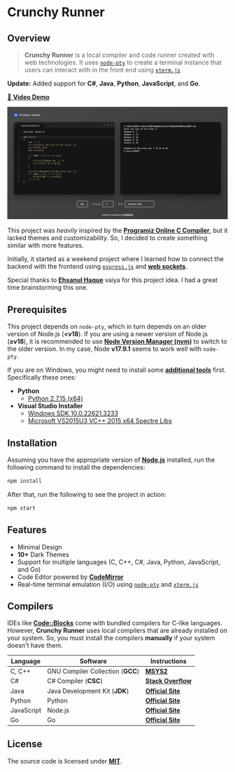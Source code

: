 # Crunchy Runner

## Overview

> **Crunchy Runner** is a local compiler and code runner created with web technologies. It uses [`node-pty`][1] to create a terminal instance that users can interact with in the front end using [`xterm.js`][2]

**Update:** Added support for **C#**, **Java**, **Python**, **JavaScript**, and **Go**.

[📌 **Video Demo**][8]

![Crunchy Runner Landing Page](./static/preview.png)

This project was _heavily_ inspired by the [**Programiz Online C Compiler**][3], but it lacked themes and customizability. So, I decided to create something similar with more features.

Initially, it started as a weekend project where I learned how to connect the backend with the frontend using [`express.js`][4] and [**web sockets**][5].

Special thanks to [**Ehsanul Haque**][11] vaiya for this project idea. I had a great time brainstorming this one.

## Prerequisites

This project depends on `node-pty`, which in turn depends on an older version of Node.js (**<v18**). If you are using a newer version of Node.js (**≥v18**), it is recommended to use [**Node Version Manager (nvm)**][6] to switch to the older version. In my case, Node **v17.9.1** seems to work well with `node-pty`.

If you are on Windows, you might need to install some [**additional tools**][7] first. Specifically these ones:

-   **Python**
    -   [Python 2.7.15 (x64)][15]
-   **Visual Studio Installer**
    -   [Windows SDK 10.0.22621.3233][13]
    -   [Microsoft VS2015U3 VC++ 2015 x64 Spectre Libs][14]

## Installation

Assuming you have the appropriate version of [**Node.js**][12] installed, run the following command to install the dependencies:

```bash
npm install
```

After that, run the following to see the project in action:

```bash
npm start
```

## Features

-   Minimal Design
-   **10+** Dark Themes
-   Support for multiple languages (C, C++, C#, Java, Python, JavaScript, and Go)
-   Code Editor powered by [**CodeMirror**][9]
-   Real-time terminal emulation (I/O) using [`node-pty`][1] and [`xterm.js`][2]

## Compilers

IDEs like [**Code::Blocks**][21] come with bundled compilers for C-like languages. However, **Crunchy Runner** uses local compilers that are already installed on your system. So, you must install the compilers **manually** if your system doesn't have them.

| Language   | Software                                         | Instructions                  |
| ---------- | ------------------------------------------------ | ----------------------------- |
| C, C++     | GNU&nbsp;Compiler&nbsp;Collection&nbsp;(**GCC**) | [**MSYS2**][16]               |
| C#         | C#&nbsp;Compiler&nbsp;(**CSC**)                  | [**Stack&nbsp;Overflow**][17] |
| Java       | Java&nbsp;Development&nbsp;Kit (**JDK**)         | [**Official&nbsp;Site**][18]  |
| Python     | Python                                           | [**Official&nbsp;Site**][19]  |
| JavaScript | Node.js                                          | [**Official&nbsp;Site**][20]  |
| Go         | Go                                               | [**Official&nbsp;Site**][22]  |

## License

The source code is licensed under [**MIT**][10].

<!-- === links === -->

[1]: https://www.npmjs.com/package/node-pty
[2]: https://xtermjs.org/
[3]: https://www.programiz.com/c-programming/online-compiler/
[4]: https://expressjs.com/
[5]: https://www.npmjs.com/package/ws
[6]: https://github.com/coreybutler/nvm-windows/releases/tag/1.1.12
[7]: https://github.com/microsoft/node-pty#windows
[8]: https://youtu.be/MHisDMl7HQI
[9]: https://codemirror.net/
[10]: ./LICENSE
[11]: https://www.facebook.com/61556343740668/
[12]: https://nodejs.org/en/blog/release/v17.9.1
[13]: https://developer.microsoft.com/en-us/windows/downloads/windows-sdk/
[14]: https://aka.ms/vs/14/release/vcpp_spectre_libs_x64
[15]: https://www.python.org/downloads/release/python-2715/
[16]: https://www.msys2.org/
[17]: https://stackoverflow.com/a/47624225
[18]: https://www.oracle.com/java/technologies/downloads/
[19]: https://www.python.org/downloads/
[20]: https://nodejs.org/en/download/package-manager
[21]: https://www.codeblocks.org/
[22]: https://go.dev/dl/
